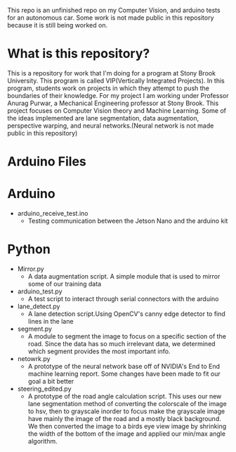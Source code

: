 This repo is an unfinished repo on my Computer Vision, and arduino tests for an autonomous car. Some work is not made public in this repository because it is still being worked on. 

# What is this repository?
This is a repository for work that I'm doing for a program at Stony Brook University. This program is called VIP(Vertically Integrated Projects). In this program, students work on projects in which they attempt to push the boundaries of their knowledge. For my project I am working under Professor Anurag Purwar, a Mechanical Engineering professor at Stony Brook. This project focuses on Computer Vision theory and Machine Learning. Some of the ideas implemented are lane segmentation, data augmentation, perspective warping, and neural networks.(Neural network is not made public in this repository)
# Arduino Files
# Arduino
* arduino_receive_test.ino
  * Testing communication between the Jetson Nano and the arduino kit
 # Python
 * Mirror.py
   * A data augmentation script. A simple module that is used to mirror some of our training data
 * arduino_test.py
   * A test script to interact through serial connectors with the arduino
 * lane_detect.py
   * A lane detection script.Using OpenCV's canny edge detector to find lines in the lane
 * segment.py
   * A module to segment the image to focus on a specific section of the road. Since the data has so much irrelevant data, we determined which segment provides the most important info.
 * netowrk.py
   * A prototype of the neural network base off of NVIDIA's End to End machine learning report. Some changes have been made to fit our goal a bit better
 * steering_edited.py
   * A prototype of the road angle calculation script. This uses our new lane segmentation method of converting the colorscale of the image to hsv, then to grayscale inorder to focus make the grayscale image have mainly the image of the road and a mostly black background. We then converted the image to a birds eye view image by shrinking the width of the bottom of the image and applied our min/max angle algorithm.

  
